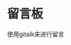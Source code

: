 # 留言板

使用gitalk来进行留言

<link rel="stylesheet" href="https://cdn.jsdelivr.net/npm/gitalk@1/dist/gitalk.css">
<script src="https://cdn.jsdelivr.net/npm/gitalk@1/dist/gitalk.min.js"></script>
<div id="gitalk-container"></div>
<script>
var gitalk = new Gitalk({
    "clientID": "8c2f22bd64d1ea012ac5",
    "clientSecret": "992cdea444e1503ceac91bfd74907b37e590a159",
    "repo": "webmryang.github.io",
    "owner": "WebMrYang",
    "admin": ["WebMrYang"],
    "id": location.pathname,      
    "distractionFreeMode": false  
});
gitalk.render("gitalk-container");
</script>



